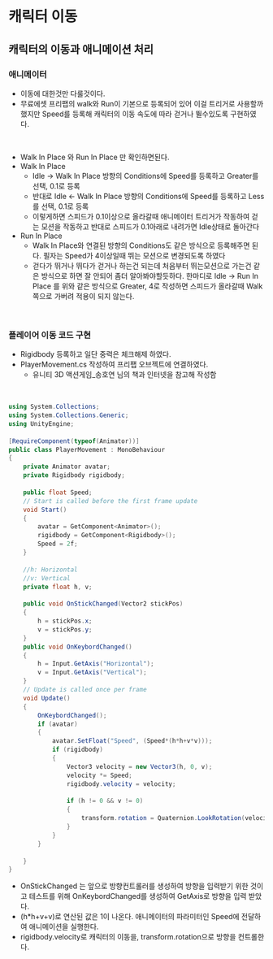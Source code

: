 # 캐릭터 이동

## 캐릭터의 이동과 애니메이션 처리



### 애니메이터

* 이동에 대한것만 다룰것이다.
* 무료에셋 프리팹의 walk와 Run이 기본으로 등록되어 있어 이걸 트리거로 사용할까 했지만 Speed를 등록해 캐릭터의 이동 속도에 따라 걷거나 뛸수있도록 구현하였다.

<figure><img src="../.gitbook/assets/스크린샷 2023-02-05 오후 11.14.20.png" alt=""><figcaption></figcaption></figure>

* Walk In Place 와 Run In Place 만 확인하면된다.
* Walk In Place
  * Idle -> Walk In Place 방향의 Conditions에 Speed를 등록하고 Greater를 선택, 0.1로 등록
  * 반대로 Idle <- Walk In Place 방향의 Conditions에 Speed를 등록하고 Less를 선택, 0.1로 등록
  * 이렇게하면 스피드가 0.1이상으로 올라갈때 애니메이터 트리거가 작동하여 걷는 모션을 작동하고 반대로 스피드가 0.1아래로 내려가면 Idle상태로 돌아간다
* Run In Place
  * Walk In Place와 연결된 방향의 Conditions도 같은 방식으로 등록해주면 된다. 필자는 Speed가 4이상일때 뛰는 모션으로 변경되도록 하였다
  * 걷다가 뛰거나 뛰다가 걷거나 하는건 되는데 처음부터 뛰는모션으로 가는건 같은 방식으로 하면 잘 안되어 좀더 알아봐야할듯하다. 한마디로 Idle -> Run In Place 를 위와 같은 방식으로 Greater, 4로 작성하면 스피드가 올라갈때 Walk 쪽으로 가버려 적용이 되지 않는다.

<figure><img src="../.gitbook/assets/스크린샷 2023-02-05 오후 11.13.24.png" alt=""><figcaption></figcaption></figure>

### 플레이어 이동 코드 구현

* Rigidbody 등록하고 일단 중력은 체크해제 하였다.
* PlayerMovement.cs 작성하여 프리팹 오브젝트에 연결하였다.
  * 유니티 3D 액션게임\_송호연 님의 책과 인터넷을 참고해 작성함

<figure><img src="../.gitbook/assets/스크린샷 2023-02-05 오후 11.30.54.png" alt=""><figcaption></figcaption></figure>

```csharp
using System.Collections;
using System.Collections.Generic;
using UnityEngine;

[RequireComponent(typeof(Animator))]
public class PlayerMovement : MonoBehaviour
{
    private Animator avatar;
    private Rigidbody rigidbody;

    public float Speed;
    // Start is called before the first frame update
    void Start()
    {
        avatar = GetComponent<Animator>();
        rigidbody = GetComponent<Rigidbody>();
        Speed = 2f;
    }
    
    //h: Horizontal
    //v: Vertical
    private float h, v;

    public void OnStickChanged(Vector2 stickPos)
    {
        h = stickPos.x;
        v = stickPos.y;
    }
    public void OnKeybordChanged()
    {
        h = Input.GetAxis("Horizontal");
        v = Input.GetAxis("Vertical");
    }
    // Update is called once per frame
    void Update()
    {
        OnKeybordChanged();
        if (avatar)
        {
            avatar.SetFloat("Speed", (Speed*(h*h+v*v)));
            if (rigidbody)
            {
                Vector3 velocity = new Vector3(h, 0, v);
                velocity *= Speed;
                rigidbody.velocity = velocity;
                
                if (h != 0 && v != 0)
                {
                    transform.rotation = Quaternion.LookRotation(velocity);
                }
            }    
        }
        
    }
}

```

* OnStickChanged 는 앞으로 방향컨트롤러를 생성하여 방향을 입력받기 위한 것이고 테스트를 위해 OnKeybordChanged를 생성하여 GetAxis로 방향을 입력 받았다.
* (h\*h+v+v)로 연산된 값은 1이 나온다. 애니메이터의 파라미터인 Speed에 전달하여 애니메이션을 실행한다.
* rigidbody.velocity로 캐릭터의 이동을, transform.rotation으로 방향을 컨트롤한다.





